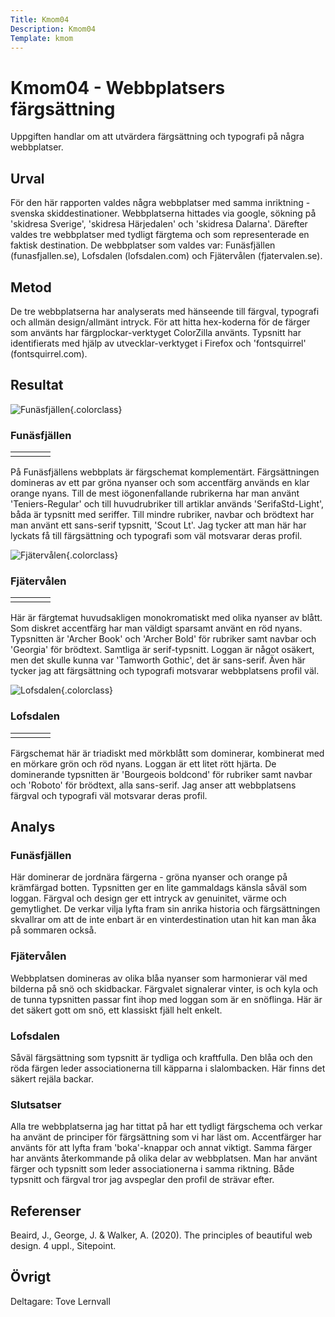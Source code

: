 ```yaml
---
Title: Kmom04
Description: Kmom04
Template: kmom
---
```


Kmom04 - Webbplatsers färgsättning
==========================

Uppgiften handlar om att utvärdera färgsättning och typografi på några webbplatser.

## Urval

För den här rapporten valdes några webbplatser med samma inriktning - svenska skiddestinationer. Webbplatserna hittades via google, sökning på 'skidresa Sverige', 'skidresa Härjedalen' och 'skidresa Dalarna'. Därefter valdes tre webbplatser med tydligt färgtema och som representerade en faktisk destination. De webbplatser som valdes var: Funäsfjällen (funasfjallen.se), Lofsdalen (lofsdalen.com) och Fjätervålen (fjatervalen.se).

## Metod

De tre webbplatserna har analyserats med hänseende till färgval, typografi och allmän design/allmänt intryck. För att hitta hex-koderna för de färger som använts har färgplockar-verktyget ColorZilla använts. Typsnitt har identifierats med hjälp av utvecklar-verktyget i Firefox och 'fontsquirrel' (fontsquirrel.com).

## Resultat

![Funäsfjällen](%base_url%/image/funasfjallen.png){.colorclass}

### Funäsfjällen

<table class="colors">
        <tr>
            <td class="cella1"></td>
            <td class="cella2"></td>
            <td class="cella3"></td>
            <td class="cella4"></td>
        </tr>
</table>

På Funäsfjällens webbplats är färgschemat komplementärt. Färgsättningen domineras av ett par gröna nyanser och som accentfärg används en klar orange nyans. Till de mest iögonenfallande rubrikerna har man använt 'Teniers-Regular' och till huvudrubriker till artiklar används 'SerifaStd-Light', båda är typsnitt med seriffer.  Till mindre rubriker, navbar och brödtext har man använt ett sans-serif typsnitt, 'Scout Lt'. Jag tycker att man här har lyckats få till färgsättning och typografi som väl motsvarar deras profil. 

![Fjätervålen](%base_url%/image/fjatervalen.png){.colorclass}

### Fjätervålen

<table class="colors">
        <tr>
            <td class="cellc1"></td>
            <td class="cellc2"></td>
            <td class="cellc3"></td>
            <td class="cellc4"></td>
        </tr>
</table>

Här är färgtemat huvudsakligen monokromatiskt med olika nyanser av blått. Som diskret accentfärg har man väldigt sparsamt använt en röd nyans. Typsnitten är 'Archer Book' och 'Archer Bold' för rubriker samt navbar och 'Georgia' för brödtext. Samtliga är serif-typsnitt. Loggan är något osäkert, men det skulle kunna var 'Tamworth Gothic', det är sans-serif. Även här tycker jag att färgsättning och typografi motsvarar webbplatsens profil väl.

![Lofsdalen](%base_url%/image/lofsdalen2.png){.colorclass}

### Lofsdalen

<table class="colors">
            <td class="cellb1"></td>
            <td class="cellb2"></td>
            <td class="cellb3"></td>
            <td class="cellb4"></td>
        </tr>
</table>

Färgschemat här är triadiskt med mörkblått som dominerar, kombinerat med en mörkare grön och röd nyans. Loggan är ett litet rött hjärta. De dominerande typsnitten är 'Bourgeois boldcond' för rubriker samt navbar och 'Roboto' för brödtext, alla sans-serif. Jag anser att webbplatsens färgval och typografi väl motsvarar deras profil. 

## Analys
### Funäsfjällen

Här dominerar de jordnära färgerna - gröna nyanser och orange på krämfärgad botten. Typsnitten ger en lite gammaldags känsla såväl som loggan. Färgval och design ger ett intryck av genuinitet, värme och gemytlighet. De verkar vilja lyfta fram sin anrika historia och färgsättningen skvallrar om att de inte enbart är en vinterdestination utan hit kan man åka på sommaren också.

### Fjätervålen

Webbplatsen domineras av olika blåa nyanser som harmonierar väl med bilderna på snö och skidbackar. Färgvalet signalerar vinter, is och kyla och de tunna typsnitten passar fint ihop med loggan som är en snöflinga. Här är det säkert gott om snö, ett klassiskt fjäll helt enkelt.

### Lofsdalen

Såväl färgsättning som typsnitt är tydliga och kraftfulla. Den blåa och den röda färgen leder associationerna till käpparna i slalombacken. Här finns det säkert rejäla backar.

### Slutsatser

Alla tre webbplatserna jag har tittat på har ett tydligt färgschema och verkar ha använt de principer för färgsättning som vi har läst om. Accentfärger har använts för att lyfta fram 'boka'-knappar och annat viktigt. Samma färger har använts återkommande på olika delar av webbplatsen. Man har använt färger och typsnitt som leder associationerna i samma riktning.  Både typsnitt och färgval tror jag avspeglar den profil de strävar efter. 

## Referenser

Beaird, J., George, J. & Walker, A. (2020). The principles of beautiful web design. 4 uppl., Sitepoint.

## Övrigt

Deltagare: Tove Lernvall